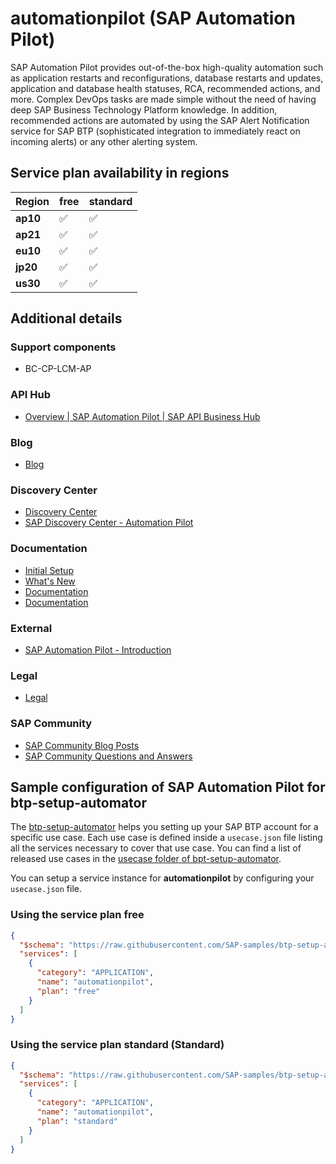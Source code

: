 # automationpilot (SAP Automation Pilot)

SAP Automation Pilot provides out-of-the-box high-quality automation such as application restarts and reconfigurations, database restarts and updates, application and database health statuses, RCA, recommended actions, and more. Complex DevOps tasks are made simple without the need of having deep SAP Business Technology Platform knowledge. In addition, recommended actions are automated by using the SAP Alert Notification service for SAP BTP (sophisticated integration to immediately react on incoming alerts) or any other alerting system.

## Service plan availability in regions

| Region | free | standard |
|--------|------|----------|
|  **ap10** | ✅ | ✅ |
|  **ap21** | ✅ | ✅ |
|  **eu10** | ✅ | ✅ |
|  **jp20** | ✅ | ✅ |
|  **us30** | ✅ | ✅ |

## Additional details

### Support components

- BC-CP-LCM-AP

### API Hub

- [Overview | SAP Automation Pilot | SAP API Business Hub](https://api.sap.com/package/SAPCloudPlatformAutomationPilot/overview)

### Blog

- [Blog](https://blogs.sap.com/tags/73554900100800002433)

### Discovery Center

- [Discovery Center](https://discovery-center.cloud.sap/#/serviceCatalog/automation-pilot)
- [SAP Discovery Center - Automation Pilot](https://discovery-center.cloud.sap/serviceCatalog/automation-pilot)

### Documentation

- [Initial Setup](https://help.sap.com/docs/BTP/de3900c419f5492a8802274c17e07049/76e77c4563d042b2b46f6c622be3a091.html)
- [What's New](https://help.sap.com/docs/BTP/de3900c419f5492a8802274c17e07049/e0809493f059463aa4fa3f3880224683.html)
- [Documentation](https://help.sap.com/docs/AUTOMATION_PILOT)
- [Documentation](https://help.sap.com/viewer/product/AUTOMATION_PILOT)

### External

- [SAP Automation Pilot - Introduction](https://www.youtube.com/embed/BIS_OK1ZNXI)

### Legal

- [Legal](https://www.sap.com/about/trust-center/agreements/cloud/cloud-services.html?tag=language:english&search=Supplement%20Business%20Technology%20Platform&sort=latest_desc)

### SAP Community

- [SAP Community Blog Posts](https://community.sap.com/search/?ct=blog&q=SAP%20Automation%20Pilot)
- [SAP Community Questions and Answers](https://community.sap.com/search/?ct=qa&q=SAP%20Automation%20Pilot)

## Sample configuration of **SAP Automation Pilot** for btp-setup-automator

The [btp-setup-automator](https://github.com/SAP-samples/btp-setup-automator) helps you setting up your SAP BTP account for a specific use case. Each use case is defined inside a `usecase.json` file listing all the services necessary to cover that use case. You can find a list of released use cases in the [usecase folder of bpt-setup-automator](https://github.com/SAP-samples/btp-setup-automator/tree/main/usecases).

You can setup a service instance for **automationpilot** by configuring your `usecase.json` file.

### Using the service plan **free**

```json
{
  "$schema": "https://raw.githubusercontent.com/SAP-samples/btp-setup-automator/main/libs/btpsa-usecase.json",
  "services": [
    {
      "category": "APPLICATION",
      "name": "automationpilot",
      "plan": "free"
    }
  ]
}
```

### Using the service plan **standard** (Standard)

```json
{
  "$schema": "https://raw.githubusercontent.com/SAP-samples/btp-setup-automator/main/libs/btpsa-usecase.json",
  "services": [
    {
      "category": "APPLICATION",
      "name": "automationpilot",
      "plan": "standard"
    }
  ]
}
```
